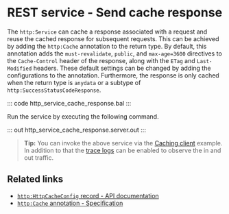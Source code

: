 # REST service - Send cache response

The `http:Service` can cache a response associated with a request and reuse the cached response for subsequent requests. This can be achieved by adding the `http:Cache` annotation to the return type. By default, this annotation adds the `must-revalidate`, `public`, and `max-age=3600` directives to the `Cache-Control` header of the response, along with the `ETag` and `Last-Modified` headers. These default settings can be changed by adding the configurations to the annotation. Furthermore, the response is only cached when the return type is `anydata` or a subtype of `http:SuccessStatusCodeResponse`.

::: code http_service_cache_response.bal :::

Run the service by executing the following command.

::: out http_service_cache_response.server.out :::

>**Tip:** You can invoke the above service via the [Caching client](/learn/by-example/http-caching-client) example. In addition to that the [trace logs](/learn/by-example/http-trace-logs/) can be enabled to observe the in and out traffic.

## Related links
- [`http:HttpCacheConfig` record - API documentation](https://lib.ballerina.io/ballerina/http/latest#HttpCacheConfig)
- [`http:Cache` annotation - Specification](/spec/http/#46-cache-annotation)
